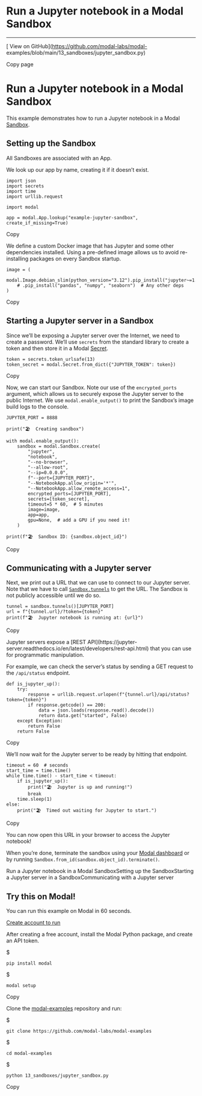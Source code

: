 # Run a Jupyter notebook in a Modal Sandbox

* * *

[ View on GitHub](https://github.com/modal-labs/modal-
examples/blob/main/13_sandboxes/jupyter_sandbox.py)

Copy page

# Run a Jupyter notebook in a Modal Sandbox

This example demonstrates how to run a Jupyter notebook in a Modal
[Sandbox](https://modal.com/docs/guide/sandbox).

## Setting up the Sandbox

All Sandboxes are associated with an App.

We look up our app by name, creating it if it doesn’t exist.

    import json
    import secrets
    import time
    import urllib.request

    import modal

    app = modal.App.lookup("example-jupyter-sandbox", create_if_missing=True)

Copy

We define a custom Docker image that has Jupyter and some other dependencies
installed. Using a pre-defined image allows us to avoid re-installing packages
on every Sandbox startup.

    image = (
        modal.Image.debian_slim(python_version="3.12").pip_install("jupyter~=1.1.0")
        # .pip_install("pandas", "numpy", "seaborn")  # Any other deps
    )

Copy

## Starting a Jupyter server in a Sandbox

Since we’ll be exposing a Jupyter server over the Internet, we need to create
a password. We’ll use `secrets` from the standard library to create a token
and then store it in a Modal [Secret](https://modal.com/docs/guide/secrets).

    token = secrets.token_urlsafe(13)
    token_secret = modal.Secret.from_dict({"JUPYTER_TOKEN": token})

Copy

Now, we can start our Sandbox. Note our use of the `encrypted_ports` argument,
which allows us to securely expose the Jupyter server to the public Internet.
We use `modal.enable_output()` to print the Sandbox’s image build logs to the
console.

    JUPYTER_PORT = 8888

    print("🏖️  Creating sandbox")

    with modal.enable_output():
        sandbox = modal.Sandbox.create(
            "jupyter",
            "notebook",
            "--no-browser",
            "--allow-root",
            "--ip=0.0.0.0",
            f"--port={JUPYTER_PORT}",
            "--NotebookApp.allow_origin='*'",
            "--NotebookApp.allow_remote_access=1",
            encrypted_ports=[JUPYTER_PORT],
            secrets=[token_secret],
            timeout=5 * 60,  # 5 minutes
            image=image,
            app=app,
            gpu=None,  # add a GPU if you need it!
        )

    print(f"🏖️  Sandbox ID: {sandbox.object_id}")

Copy

## Communicating with a Jupyter server

Next, we print out a URL that we can use to connect to our Jupyter server.
Note that we have to call
[`Sandbox.tunnels`](https://modal.com/docs/reference/modal.Sandbox#tunnels) to
get the URL. The Sandbox is not publicly accessible until we do so.

    tunnel = sandbox.tunnels()[JUPYTER_PORT]
    url = f"{tunnel.url}/?token={token}"
    print(f"🏖️  Jupyter notebook is running at: {url}")

Copy

Jupyter servers expose a [REST API](https://jupyter-
server.readthedocs.io/en/latest/developers/rest-api.html) that you can use for
programmatic manipulation.

For example, we can check the server’s status by sending a GET request to the
`/api/status` endpoint.

    def is_jupyter_up():
        try:
            response = urllib.request.urlopen(f"{tunnel.url}/api/status?token={token}")
            if response.getcode() == 200:
                data = json.loads(response.read().decode())
                return data.get("started", False)
        except Exception:
            return False
        return False

Copy

We’ll now wait for the Jupyter server to be ready by hitting that endpoint.

    timeout = 60  # seconds
    start_time = time.time()
    while time.time() - start_time < timeout:
        if is_jupyter_up():
            print("🏖️  Jupyter is up and running!")
            break
        time.sleep(1)
    else:
        print("🏖️  Timed out waiting for Jupyter to start.")

Copy

You can now open this URL in your browser to access the Jupyter notebook!

When you’re done, terminate the sandbox using your [Modal
dashboard](https://modal.com/sandboxes) or by running
`Sandbox.from_id(sandbox.object_id).terminate()`.

Run a Jupyter notebook in a Modal SandboxSetting up the SandboxStarting a
Jupyter server in a SandboxCommunicating with a Jupyter server

## Try this on Modal!

You can run this example on Modal in 60 seconds.

[Create account to run](/signup)

After creating a free account, install the Modal Python package, and create an
API token.

$

    pip install modal

$

    modal setup

Copy

Clone the [modal-examples](https://github.com/modal-labs/modal-examples)
repository and run:

$

    git clone https://github.com/modal-labs/modal-examples

$

    cd modal-examples

$

    python 13_sandboxes/jupyter_sandbox.py

Copy
